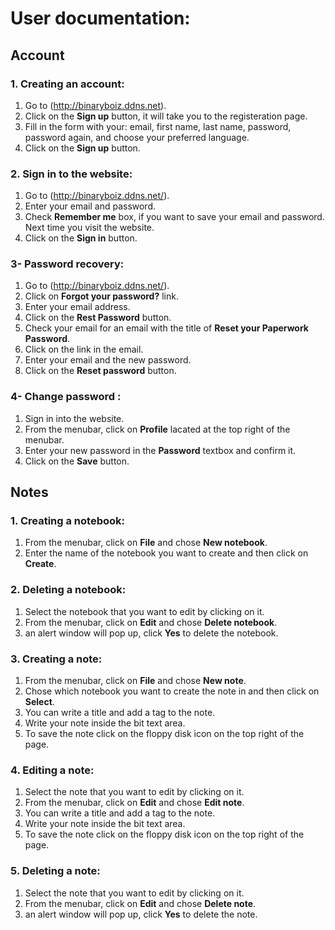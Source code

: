 # User documentation:

## Account

### 1. Creating an account:
   1. Go to (http://binaryboiz.ddns.net).
   2. Click on the **Sign up** button, it will take you to the registeration page.
   3. Fill in the form with your: email, first name, last name, password, password again, and choose your preferred language.
   4. Click on the **Sign up** button. 
  
### 2. Sign in to the website:
   1. Go to (http://binaryboiz.ddns.net/).
   2. Enter your email and password.
   3. Check **Remember me** box, if you want to save your email and password. Next time you visit the website.
   4. Click on the **Sign in** button.
  
### 3- Password recovery:
   1. Go to (http://binaryboiz.ddns.net/).
   2. Click on **Forgot your password?** link.
   3. Enter your email address.
   4. Click on the **Rest Password** button.
   5. Check your email for an email with the title of **Reset your Paperwork Password**.
   6. Click on the link in the email.
   7. Enter your email and the new password.
   8. Click on the **Reset password** button.
  
### 4- Change password :
   1. Sign in into the website.
   2. From the menubar, click on **Profile** lacated at the top right of the menubar.
   3. Enter your new password in the **Password** textbox and confirm it.
   4. Click on the **Save** button.

## Notes

### 1. Creating a notebook:
   1. From the menubar, click on **File** and chose **New notebook**.
   2. Enter the name of the notebook you want to create and then click on **Create**.  
   
### 2. Deleting a notebook:
   1. Select the notebook that you want to edit by clicking on it.
   2. From the menubar, click on **Edit** and chose **Delete notebook**.
   3. an alert window will pop up, click **Yes** to delete the notebook.

### 3. Creating a note:
   1. From the menubar, click on **File** and chose **New note**.
   2. Chose which notebook you want to create the note in and then click on **Select**.
   3. You can write a title and add a tag to the note.
   4. Write your note inside the bit text area.
   5. To save the note click on the floppy disk icon on the top right of the page. 

### 4. Editing a note:
   1. Select the note that you want to edit by clicking on it.
   2. From the menubar, click on **Edit** and chose **Edit note**.
   3. You can write a title and add a tag to the note.
   4. Write your note inside the bit text area.
   5. To save the note click on the floppy disk icon on the top right of the page.
   
### 5. Deleting a note:
   1. Select the note that you want to edit by clicking on it.
   2. From the menubar, click on **Edit** and chose **Delete note**.
   3. an alert window will pop up, click **Yes** to delete the note.


